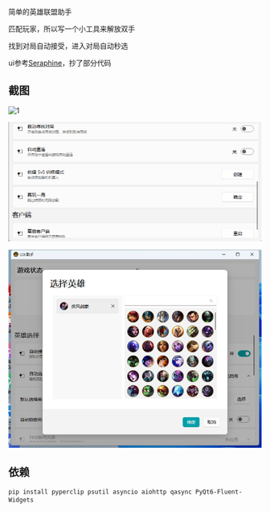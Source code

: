 简单的英雄联盟助手

匹配玩家，所以写一个小工具来解放双手

找到对局自动接受，进入对局自动秒选

ui参考[Seraphine](https://github.com/Zzaphkiel/Seraphine)，抄了部分代码

## 截图

![1](https://github.com/yzjdev/lol-assist-pyqt6/blob/main/screenshots/1.png])

![2](https://github.com/yzjdev/lol-assist-pyqt6/blob/main/screenshots/2.png)

![3](https://github.com/yzjdev/lol-assist-pyqt6/blob/main/screenshots/3.png)

## 依赖

```
pip install pyperclip psutil asyncio aiohttp qasync PyQt6-Fluent-Widgets
```
